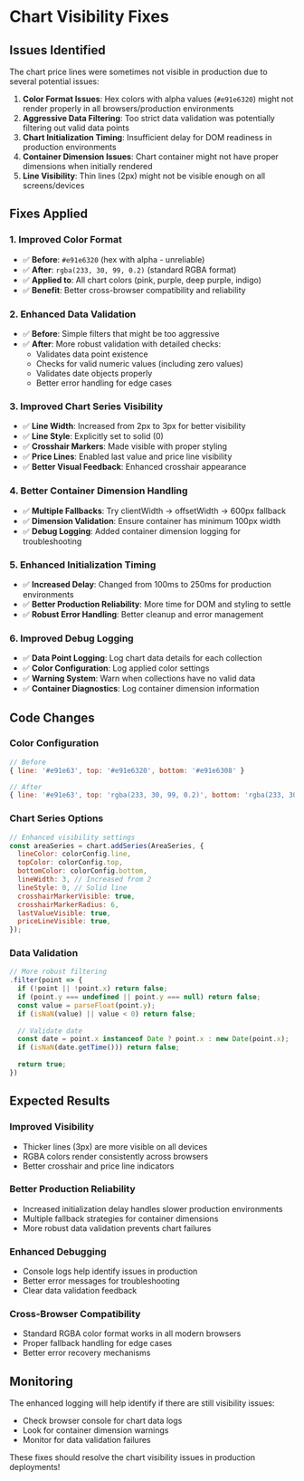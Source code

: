 # Chart Visibility Fixes

## Issues Identified

The chart price lines were sometimes not visible in production due to several potential issues:

1. **Color Format Issues**: Hex colors with alpha values (`#e91e6320`) might not render properly in all browsers/production environments
2. **Aggressive Data Filtering**: Too strict data validation was potentially filtering out valid data points
3. **Chart Initialization Timing**: Insufficient delay for DOM readiness in production environments
4. **Container Dimension Issues**: Chart container might not have proper dimensions when initially rendered
5. **Line Visibility**: Thin lines (2px) might not be visible enough on all screens/devices

## Fixes Applied

### 1. **Improved Color Format**
- ✅ **Before**: `#e91e6320` (hex with alpha - unreliable)
- ✅ **After**: `rgba(233, 30, 99, 0.2)` (standard RGBA format)
- ✅ **Applied to**: All chart colors (pink, purple, deep purple, indigo)
- ✅ **Benefit**: Better cross-browser compatibility and reliability

### 2. **Enhanced Data Validation**
- ✅ **Before**: Simple filters that might be too aggressive
- ✅ **After**: More robust validation with detailed checks:
  - Validates data point existence
  - Checks for valid numeric values (including zero values)
  - Validates date objects properly
  - Better error handling for edge cases

### 3. **Improved Chart Series Visibility**
- ✅ **Line Width**: Increased from 2px to 3px for better visibility
- ✅ **Line Style**: Explicitly set to solid (0)
- ✅ **Crosshair Markers**: Made visible with proper styling
- ✅ **Price Lines**: Enabled last value and price line visibility
- ✅ **Better Visual Feedback**: Enhanced crosshair appearance

### 4. **Better Container Dimension Handling**
- ✅ **Multiple Fallbacks**: Try clientWidth → offsetWidth → 600px fallback
- ✅ **Dimension Validation**: Ensure container has minimum 100px width
- ✅ **Debug Logging**: Added container dimension logging for troubleshooting

### 5. **Enhanced Initialization Timing**
- ✅ **Increased Delay**: Changed from 100ms to 250ms for production environments
- ✅ **Better Production Reliability**: More time for DOM and styling to settle
- ✅ **Robust Error Handling**: Better cleanup and error management

### 6. **Improved Debug Logging**
- ✅ **Data Point Logging**: Log chart data details for each collection
- ✅ **Color Configuration**: Log applied color settings
- ✅ **Warning System**: Warn when collections have no valid data
- ✅ **Container Diagnostics**: Log container dimension information

## Code Changes

### **Color Configuration**
```javascript
// Before
{ line: '#e91e63', top: '#e91e6320', bottom: '#e91e6308' }

// After  
{ line: '#e91e63', top: 'rgba(233, 30, 99, 0.2)', bottom: 'rgba(233, 30, 99, 0.05)' }
```

### **Chart Series Options**
```javascript
// Enhanced visibility settings
const areaSeries = chart.addSeries(AreaSeries, {
  lineColor: colorConfig.line,
  topColor: colorConfig.top,
  bottomColor: colorConfig.bottom,
  lineWidth: 3, // Increased from 2
  lineStyle: 0, // Solid line
  crosshairMarkerVisible: true,
  crosshairMarkerRadius: 6,
  lastValueVisible: true,
  priceLineVisible: true,
});
```

### **Data Validation**
```javascript
// More robust filtering
.filter(point => {
  if (!point || !point.x) return false;
  if (point.y === undefined || point.y === null) return false;
  const value = parseFloat(point.y);
  if (isNaN(value) || value < 0) return false;
  
  // Validate date
  const date = point.x instanceof Date ? point.x : new Date(point.x);
  if (isNaN(date.getTime())) return false;
  
  return true;
})
```

## Expected Results

### **Improved Visibility**
- Thicker lines (3px) are more visible on all devices
- RGBA colors render consistently across browsers
- Better crosshair and price line indicators

### **Better Production Reliability** 
- Increased initialization delay handles slower production environments
- Multiple fallback strategies for container dimensions
- More robust data validation prevents chart failures

### **Enhanced Debugging**
- Console logs help identify issues in production
- Better error messages for troubleshooting
- Clear data validation feedback

### **Cross-Browser Compatibility**
- Standard RGBA color format works in all modern browsers
- Proper fallback handling for edge cases
- Better error recovery mechanisms

## Monitoring

The enhanced logging will help identify if there are still visibility issues:
- Check browser console for chart data logs
- Look for container dimension warnings
- Monitor for data validation failures

These fixes should resolve the chart visibility issues in production deployments!